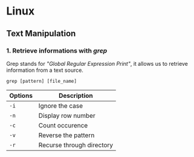 # Linux

## Text Manipulation

### 1. Retrieve informations with _grep_

Grep stands for _"Global Regular Expression Print"_, it allows us to retrieve information from a text source.

`grep [pattern] [file_name]`

| Options | Description               |
| ------- | ------------------------- |
| `-i`    | Ignore the case           |
| `-n`    | Display row number        |
| `-c`    | Count occurence           |
| `-v`    | Reverse the pattern       |
| `-r`    | Recurse through directory |

